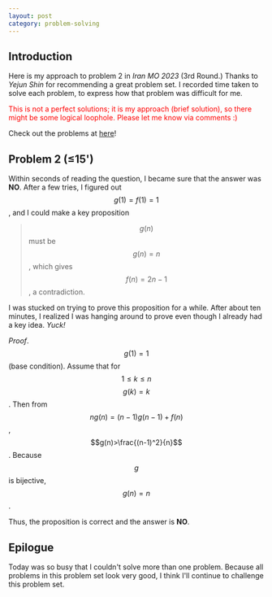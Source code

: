 ```yaml
---
layout: post
category: problem-solving
---
```


## Introduction
Here is my approach to problem 2 in *Iran MO 2023* (3rd Round.) Thanks to *Yejun Shin* for recommending a great problem set. I recorded time taken to solve each problem, to express how that problem was difficult for me.

<p style="color: red">This is not a perfect solutions; it is my approach (brief solution), so there might be some logical loophole. Please let me know via comments :)</p>

Check out the problems at [here](https://artofproblemsolving.com/community/c3509728_2023_iran_mo_3rd_round)!

## Problem 2 (≤15')
Within seconds of reading the question, I became sure that the answer was **NO**. After a few tries, I figured out $$g(1)=f(1)=1$$, and I could make a key proposition

> $$g(n)$$ must be $$g(n) = n$$, which gives $$f(n)=2n-1$$, a contradiction.

I was stucked on trying to prove this proposition for a while. After about ten minutes, I realized I was hanging around to prove even though I already had a key idea. *Yuck!*

*Proof*. $$g(1)=1$$ (base condition). Assume that for $$1\leq k \leq n$$ $$g(k)=k$$. Then from $$ng(n)=(n-1)g(n-1)+f(n)$$, $$g(n)>\frac{(n-1)^2}{n}$$. Because $$g$$ is bijective, $$g(n)=n$$.

Thus, the proposition is correct and the answer is **NO**.

## Epilogue
Today was so busy that I couldn't solve more than one problem. Because all problems in this problem set look very good, I think I'll continue to challenge this problem set.
